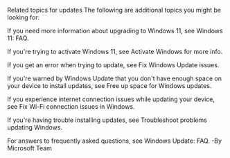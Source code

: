 Related topics for updates
The following are additional topics you might be looking for:

If you need more information about upgrading to Windows 11, see Windows 11: FAQ.

If you're trying to activate Windows 11, see Activate Windows for more info.

If you get an error when trying to update, see Fix Windows Update issues.

If you're warned by Windows Update that you don't have enough space on your device to install updates, see Free up space for Windows updates.

If you experience internet connection issues while updating your device, see Fix Wi-Fi connection issues in Windows.

If you're having trouble installing updates, see Troubleshoot problems updating Windows.

For answers to frequently asked questions, see Windows Update: FAQ.
                                                                       -By Microsoft Team
